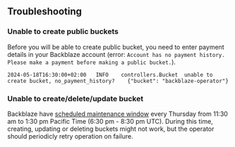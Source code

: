 ## Troubleshooting

### Unable to create public buckets
Before you will be able to create public bucket, you need to enter payment details in your Backblaze account (error: `Account has no payment history. Please make a payment before making a public bucket.`).
```
2024-05-18T16:30:00+02:00	INFO	controllers.Bucket	unable to create bucket, no_payment_history?	{"bucket": "backblaze-operator"}
```

### Unable to create/delete/update bucket
Backblaze have [scheduled maintenance window](https://www.backblaze.com/status/scheduled-maintenance) every Thursday from 11:30 am to 1:30 pm Pacific Time (6:30 pm - 8:30 pm UTC). During this time, creating, updating or deleting buckets might not work, but the operator should periodicly retry operation on failure.
